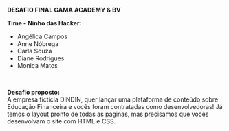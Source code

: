 **DESAFIO FINAL GAMA ACADEMY & BV**

<b>Time - Ninho das Hacker:</b></br>
    <ul>
        <li> Angélica Campos</li>
        <li> Anne Nóbrega</li>
        <li> Carla Souza</li>
        <li> Diane Rodrigues</li>
        <li> Monica Matos</li>
    </ul>
<br>

**Desafio proposto:**<br>
A empresa fictícia DINDIN, quer lançar uma plataforma de conteúdo sobre Educação Financeira e vocês foram contratadas como desenvolvedoras!
Já temos o layout pronto de todas as páginas, mas precisamos que vocês desenvolvam o site com HTML e CSS. 


